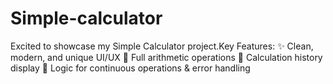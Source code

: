 # Simple-calculator
Excited to showcase my Simple Calculator project.Key Features: ✨ Clean, modern, and unique UI/UX 🔢 Full arithmetic operations 📜 Calculation history display 🧠 Logic for continuous operations &amp; error handling
